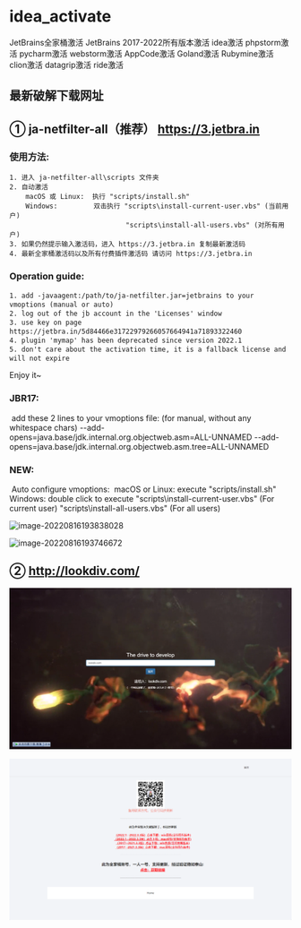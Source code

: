 # idea_activate

JetBrains全家桶激活 JetBrains 2017-2022所有版本激活 idea激活  phpstorm激活 pycharm激活 webstorm激活 AppCode激活 Goland激活 Rubymine激活 clion激活 datagrip激活 ride激活

## 最新破解下载网址

## ① ja-netfilter-all（推荐）  https://3.jetbra.in

### 使用方法: 
```
1. 进入 ja-netfilter-all\scripts 文件夹
2. 自动激活
	macOS 或 Linux: 	执行 "scripts/install.sh"
    Windows: 		 双击执行 "scripts\install-current-user.vbs" (当前用户)
                             "scripts\install-all-users.vbs" (对所有用户)
3. 如果仍然提示输入激活码，进入 https://3.jetbra.in 复制最新激活码
4. 最新全家桶激活码以及所有付费插件激活码 请访问 https://3.jetbra.in

```

### Operation guide: 
    1. add -javaagent:/path/to/ja-netfilter.jar=jetbrains to your vmoptions (manual or auto)
    2. log out of the jb account in the 'Licenses' window
    3. use key on page https://jetbra.in/5d84466e31722979266057664941a71893322460
    4. plugin 'mymap' has been deprecated since version 2022.1
    5. don't care about the activation time, it is a fallback license and will not expire

Enjoy it~

### JBR17:
​    add these 2 lines to your vmoptions file: (for manual, without any whitespace chars)
​    --add-opens=java.base/jdk.internal.org.objectweb.asm=ALL-UNNAMED
​    --add-opens=java.base/jdk.internal.org.objectweb.asm.tree=ALL-UNNAMED

### NEW: 
​    Auto configure vmoptions:
​        macOS or Linux: execute "scripts/install.sh"
​        Windows: double click to execute "scripts\install-current-user.vbs" (For current user)
​                                         "scripts\install-all-users.vbs" (For all users)

![image-20220816193838028](shfs.cf/img/202208161938082.png)

![image-20220816193746672](shfs.cf/img/202208161937491.png)

## ② http://lookdiv.com/

![image-20220725183747517](img/image-20220725183747517.png)

![image-20220725183808535](img/image-20220725183808535.png)
